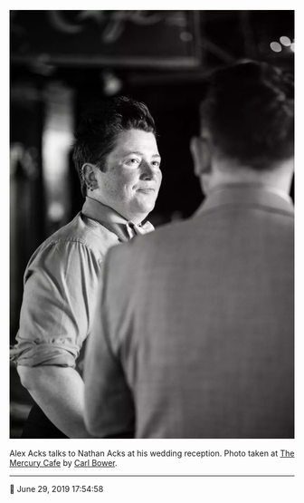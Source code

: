 ![Alex Acks talks to Nathan Acks](assets/bd5db53fba2b3edb963365307a65177a.webp)

Alex Acks talks to Nathan Acks at his wedding reception. Photo taken at [The Mercury Cafe](http://mercurycafe.com/) by [Carl Bower](http://carlbowerphotos.com/).

- - - -

📅 June 29, 2019 17:54:58

